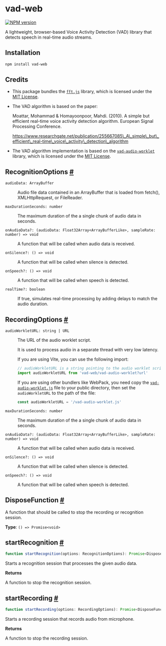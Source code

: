# vad-web

[![NPM version](https://img.shields.io/npm/v/vad-web?color=a1b858)](https://www.npmjs.com/package/vad-web)

A lightweight, browser-based Voice Activity Detection (VAD) library that
detects speech in real-time audio streams.

## Installation

```bash
npm install vad-web
```

## Credits

* This package bundles the [`fft.js`](https://github.com/indutny/fft.js) library,
  which is licensed under the [MIT License](https://github.com/indutny/fft.js?tab=readme-ov-file#license).

* The VAD algorithm is based on the paper:

  Moattar, Mohammad & Homayoonpoor, Mahdi. (2010). A simple but efficient
  real-time voice activity detection algorithm. European Signal Processing
  Conference.

  https://www.researchgate.net/publication/255667085\_A\_simple\_but\_efficient\_real-time\_voice\_activity\_detection\_algorithm

* The VAD algorithm implementation is based on the [`vad-audio-worklet`](https://github.com/thurti/vad-audio-worklet) library,
  which is licensed under the [MIT License](https://github.com/thurti/vad-audio-worklet/blob/main/LICENSE).

## RecognitionOptions <a id="recognition-options" href="#recognition-options">#</a>

<dl>

<dt>

`audioData: ArrayBuffer`

</dt>

<dd>

Audio file data contained in an ArrayBuffer that is loaded from fetch(), XMLHttpRequest, or FileReader.

</dd>

<dt>

`maxDurationSeconds: number`

</dt>

<dd>

The maximum duration of the a single chunk of audio data in seconds.

</dd>

<dt>

`onAudioData?: (audioData: Float32Array<ArrayBufferLike>, sampleRate: number) => void`

</dt>

<dd>

A function that will be called when audio data is received.

</dd>

<dt>

`onSilence?: () => void`

</dt>

<dd>

A function that will be called when silence is detected.

</dd>

<dt>

`onSpeech?: () => void`

</dt>

<dd>

A function that will be called when speech is detected.

</dd>

<dt>

`realTime?: boolean`

</dt>

<dd>

If true, simulates real-time processing by adding delays to match the audio duration.

</dd>

</dl>

## RecordingOptions <a id="recording-options" href="#recording-options">#</a>

<dl>

<dt>

`audioWorkletURL: string | URL`

</dt>

<dd>

The URL of the audio worklet script.

It is used to process audio in a separate thread with very low latency.

If you are using Vite, you can use the following import:

```ts
// audioWorkletURL is a string pointing to the audio worklet script
import audioWorkletURL from 'vad-web/vad-audio-worklet?url'
```

If you are using other bundlers like WebPack, you need copy the
[`vad-audio-worklet.js`](https://unpkg.com/vad-web/dist/vad-audio-worklet.js)
file to your public directory, then set the `audioWorkletURL` to the path of the file:

```ts
const audioWorkletURL = '/vad-audio-worklet.js'
```

</dd>

<dt>

`maxDurationSeconds: number`

</dt>

<dd>

The maximum duration of the a single chunk of audio data in seconds.

</dd>

<dt>

`onAudioData?: (audioData: Float32Array<ArrayBufferLike>, sampleRate: number) => void`

</dt>

<dd>

A function that will be called when audio data is received.

</dd>

<dt>

`onSilence?: () => void`

</dt>

<dd>

A function that will be called when silence is detected.

</dd>

<dt>

`onSpeech?: () => void`

</dt>

<dd>

A function that will be called when speech is detected.

</dd>

</dl>

## DisposeFunction <a id="dispose-function" href="#dispose-function">#</a>

A function that should be called to stop the recording or recognition session.

**Type**: `() => Promise<void>`

## startRecognition <a id="start-recognition" href="#start-recognition">#</a>

```ts
function startRecognition(options: RecognitionOptions): Promise<DisposeFunction>
```

Starts a recognition session that processes the given audio data.

**Returns**

A function to stop the recognition session.

## startRecording <a id="start-recording" href="#start-recording">#</a>

```ts
function startRecording(options: RecordingOptions): Promise<DisposeFunction>
```

Starts a recording session that records audio from microphone.

**Returns**

A function to stop the recording session.
